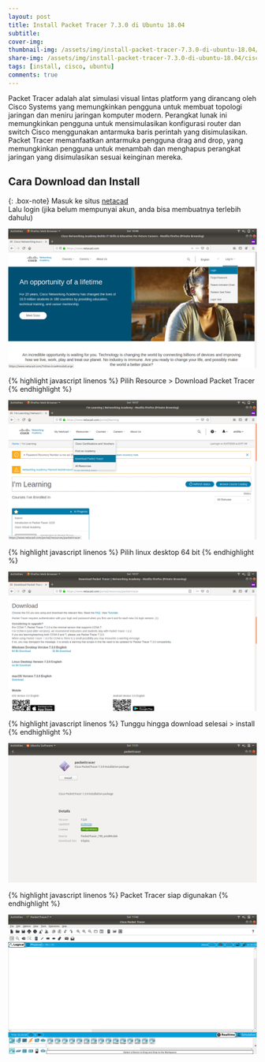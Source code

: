 ```yaml
---
layout: post
title: Install Packet Tracer 7.3.0 di Ubuntu 18.04
subtitle: 
cover-img: 
thumbnail-img: /assets/img/install-packet-tracer-7.3.0-di-ubuntu-18.04/cisco.png
share-img: /assets/img/install-packet-tracer-7.3.0-di-ubuntu-18.04/cisco.png
tags: [install, cisco, ubuntu]
comments: true
---
```


Packet Tracer adalah alat simulasi visual lintas platform yang dirancang oleh Cisco Systems yang memungkinkan pengguna untuk membuat topologi jaringan dan meniru jaringan komputer modern. Perangkat lunak ini memungkinkan pengguna untuk mensimulasikan konfigurasi router dan switch Cisco menggunakan antarmuka baris perintah yang disimulasikan. Packet Tracer memanfaatkan antarmuka pengguna drag and drop, yang memungkinkan pengguna untuk menambah dan menghapus perangkat jaringan yang disimulasikan sesuai keinginan mereka.

## Cara Download dan Install

{: .box-note}
Masuk ke situs [netacad](https://www.netacad.com/)  
Lalu login (jika belum mempunyai akun, anda bisa membuatnya terlebih dahulu)

![install-cisco-1](/assets/img/install-packet-tracer-7.3.0-di-ubuntu-18.04/install-cisco-1.png)

{% highlight javascript linenos %}
Pilih Resource > Download Packet Tracer
{% endhighlight %}

![install-cisco-2](/assets/img/install-packet-tracer-7.3.0-di-ubuntu-18.04/install-cisco-2.png)

{% highlight javascript linenos %}
Pilih linux desktop 64 bit
{% endhighlight %}

![install-cisco-3](/assets/img/install-packet-tracer-7.3.0-di-ubuntu-18.04/install-cisco-3.png)

{% highlight javascript linenos %}
Tunggu hingga download selesai > install
{% endhighlight %}

![install-cisco-4](/assets/img/install-packet-tracer-7.3.0-di-ubuntu-18.04/install-cisco-4.png)

{% highlight javascript linenos %}
Packet Tracer siap digunakan
{% endhighlight %}

![install-cisco-5](/assets/img/install-packet-tracer-7.3.0-di-ubuntu-18.04/install-cisco-5.png)
